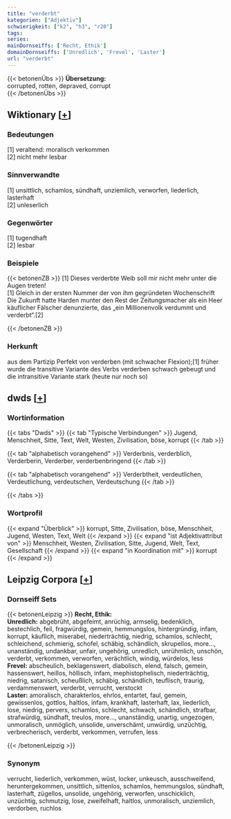```yaml
---
title: "verderbt"
kategorien: ["Adjektiv"]
schwierigkeit: ["k2", "h3", "r20"]
tags:
series:
mainDornseiffs: ['Recht, Ethik']
domainDornseiffs: ['Unredlich', 'Frevel', 'Laster']
url: "verderbt"
---
```


{{< betonenÜbs >}}
**Übersetzung:**  
corrupted, rotten, depraved, corrupt  
{{< /betonenÜbs >}}

## Wiktionary [[+](https://de.wiktionary.org/wiki/verderbt)]

### Bedeutungen
[1] veraltend: moralisch verkommen  
[2] nicht mehr lesbar  

### Sinnverwandte
[1] unsittlich, schamlos, sündhaft, unziemlich, verworfen, liederlich, lasterhaft  
[2] unleserlich  

### Gegenwörter
[1] tugendhaft  
[2] lesbar  

### Beispiele
{{< betonenZB >}}
[1] Dieses verderbte Weib soll mir nicht mehr unter die Augen treten!  
[1] Gleich in der ersten Nummer der von ihm gegründeten Wochenschrift Die Zukunft hatte Harden munter den Rest der Zeitungsmacher als ein Heer käuflicher Fälscher denunzierte, das „ein Millionenvolk verdummt und verderbt“.[2]  

{{< /betonenZB >}}
### Herkunft
aus dem Partizip Perfekt von verderben (mit schwacher Flexion);[1] früher wurde die transitive Variante des Verbs verderben schwach gebeugt und die intransitive Variante stark (heute nur noch so)  



## dwds [[+](https://www.dwds.de/wb/verderbt)]

### Wortinformation
{{< tabs "Dwds" >}}
{{< tab "Typische Verbindungen" >}}
Jugend, Menschheit, Sitte, Text, Welt, Westen, Zivilisation, böse, korrupt
{{< /tab >}}

{{< tab "alphabetisch vorangehend" >}}
Verderbnis, verderblich, Verderberin, Verderber, verderbenbringend
{{< /tab >}}

{{< tab "alphabetisch vorangehend" >}}
Verderbtheit, verdeutlichen, Verdeutlichung, verdeutschen, Verdeutschung
{{< /tab >}}

{{< /tabs >}}

### Wortprofil
{{< expand "Überblick" >}} korrupt, Sitte, Zivilisation, böse, Menschheit, Jugend, Westen, Text, Welt {{< /expand >}}
{{< expand "ist Adjektivattribut von" >}} Menschheit, Westen, Zivilisation, Sitte, Jugend, Welt, Text, Gesellschaft {{< /expand >}}
{{< expand "in Koordination mit" >}} korrupt {{< /expand >}}

## Leipzig Corpora [[+](https://corpora.uni-leipzig.de/en/res?word=verderbt&corpusId=deu_newscrawl-public_2018)]

### Dornseiff Sets
{{< betonenLeipzig >}}
**Recht, Ethik:**  
**Unredlich:** abgebrüht, abgefeimt, anrüchig, armselig, bedenklich, bestechlich, feil, fragwürdig, gemein, hemmungslos, hintergründig, infam, korrupt, käuflich, miserabel, niederträchtig, niedrig, schamlos, schlecht, schleichend, schmierig, schofel, schäbig, schändlich, skrupellos, more..., unanständig, undankbar, unfair, ungehörig, unredlich, unrühmlich, unschön, verderbt, verkommen, verworfen, verächtlich, windig, würdelos, less  
**Frevel:** abscheulich, beklagenswert, diabolisch, elend, falsch, gemein, hassenswert, heillos, höllisch, infam, mephistophelisch, niederträchtig, niedrig, satanisch, scheußlich, schäbig, schändlich, teuflisch, traurig, verdammenswert, verderbt, verrucht, verstockt  
**Laster:** amoralisch, charakterlos, ehrlos, entartet, faul, gemein, gewissenlos, gottlos, haltlos, infam, krankhaft, lasterhaft, lax, liederlich, lose, niedrig, pervers, schamlos, schlecht, schwach, schändlich, strafbar, strafwürdig, sündhaft, treulos, more..., unanständig, unartig, ungezogen, unmoralisch, unmöglich, unsolide, unverschämt, unwürdig, unzüchtig, verbrecherisch, verderbt, verkommen, verrufen, less  

{{< /betonenLeipzig >}}

### Synonym
verrucht, liederlich, verkommen, wüst, locker, unkeusch, ausschweifend, heruntergekommen, unsittlich, sittenlos, schamlos, hemmungslos, sündhaft, lasterhaft, zügellos, unsolide, ungehörig, verworfen, unschicklich, unzüchtig, schmutzig, lose, zweifelhaft, haltlos, unmoralisch, unziemlich, verdorben, ruchlos

